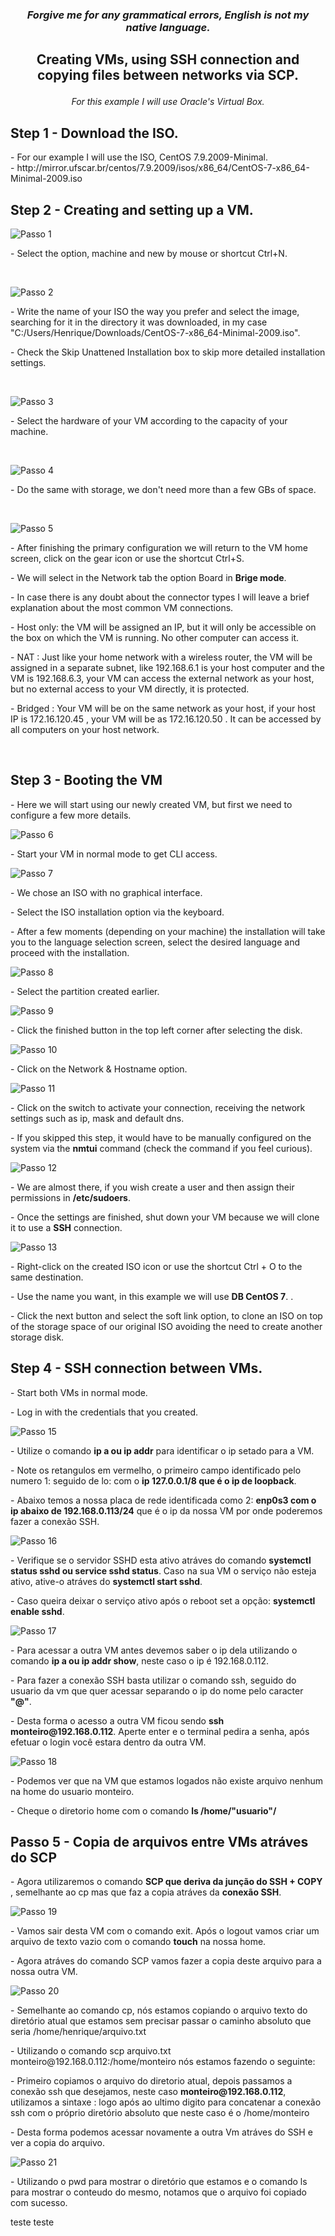<h3 p align="center" > <i>Forgive me for any grammatical errors, English is not my native language. </i> </h3></p>

<h2 p align="center" > Creating VMs, using SSH connection and copying files between networks via SCP.</p> </h2>

<i> <p align="center"> For this example I will use Oracle's Virtual Box.</p> </i>

## Step 1 - Download the ISO.
<p>- For our example I will use the ISO, CentOS 7.9.2009-Minimal. <br>
- http://mirror.ufscar.br/centos/7.9.2009/isos/x86_64/CentOS-7-x86_64-Minimal-2009.iso </p>

## Step 2 - Creating and setting up a VM.

![Passo 1](imgs/Passo_1.jpg)

<p> - Select the option, machine and new by mouse or shortcut Ctrl+N. </p><br>

![Passo 2](imgs/Passo_2.jpg)
        
<p>- Write the name of your ISO the way you prefer and select the image, searching for it in the directory it was downloaded, in my case "C:/Users/Henrique/Downloads/CentOS-7-x86_64-Minimal-2009.iso".

<p> - Check the Skip Unattened Installation box to skip more detailed installation settings. </p><br>

![Passo 3](imgs/Passo_3.jpg)

<p>- Select the hardware of your VM according to the capacity of your machine. </p><br>

![Passo 4](imgs/Passo_4.jpg)

<p> - Do the same with storage, we don't need more than a few GBs of space. </p><br>

![Passo 5](imgs/Passo_5.jpg)

</p> - After finishing the primary configuration we will return to the VM home screen, click on the gear icon or use the shortcut Ctrl+S. </p> 

<p> - We will select in the Network tab the option Board in <b>Brige mode</b>.</p>

<p> - In case there is any doubt about the connector types I will leave a brief explanation about the most common VM connections. </p>

<p> - Host only: the VM will be assigned an IP, but it will only be accessible on the box on which the VM is running. No other computer can access it. </p>

<p> - NAT : Just like your home network with a wireless router, the VM will be assigned in a separate subnet, like 192.168.6.1 is your host computer and the VM is 192.168.6.3, your VM can access the external network as your host, but no external access to your VM directly, it is protected. </p>

<p> - Bridged : Your VM will be on the same network as your host, if your host IP is 172.16.120.45 , your VM will be as 172.16.120.50 . It can be accessed by all computers on your host network. </p><br>

## Step 3 - Booting the VM

<p> - Here we will start using our newly created VM, but first we need to configure a few more details. </p>

![Passo 6](imgs/Passo_6.jpg)

<p> - Start your VM in normal mode to get CLI access. </p>

![Passo 7](imgs/Passo_7.png)

<p> - We chose an ISO with no graphical interface. </p>

<p> - Select the ISO installation option via the keyboard. </p>

<p> - After a few moments (depending on your machine) the installation will take you to the language selection screen, select the desired language and proceed with the installation. </p>

![Passo 8](imgs/Passo_8.png)

<p> - Select the partition created earlier. </p>

![Passo 9](imgs/Passo_9.png)

<p> - Click the finished button in the top left corner after selecting the disk. </p>

![Passo 10](imgs/Passo_10.png)

<p> - Click on the Network & Hostname option. </p>

![Passo 11](imgs/Passo_11.png)

<p> - Click on the switch to activate your connection, receiving the network settings such as ip, mask and default dns. </p>

<p> - If you skipped this step, it would have to be manually configured on the system via the <b>nmtui</b> command (check the command if you feel curious). </p>

![Passo 12](imgs/Passo_12.png)

<p> - We are almost there, if you wish create a user and then assign their permissions in <b>/etc/sudoers</b>. </p>

<p> - Once the settings are finished, shut down your VM because we will clone it to use a <b>SSH</b> connection. </p>

![Passo 13](imgs/Passo_13.png)

<p> - Right-click on the created ISO icon or use the shortcut Ctrl + O to the same destination. </p>

<p>- Use the name you want, in this example we will use <b>DB CentOS 7</b>. </b>. </p>

<p> - Click the next button and select the soft link option, to clone an ISO on top of the storage space of our original ISO avoiding the need to create another storage disk. </p>

## Step 4 - SSH connection between VMs.

<p> - Start both VMs in normal mode. </p> 

<p> - Log in with the credentials that you created. </p>

![Passo 15](imgs/Passo_15.png)

<p> - Utilize o comando <b>ip a ou ip addr</b> para identificar o ip setado para a VM. </p>

<p> - Note os retangulos em vermelho, o primeiro campo identificado pelo numero 1: seguido de lo: com o <b>ip 127.0.0.1/8 que é o ip de loopback</b>. </p>

<p> - Abaixo temos a nossa placa de rede identificada como 2: <b> enp0s3 com o ip abaixo de 192.168.0.113/24</b> que é o ip da nossa VM por onde poderemos fazer a conexão SSH. </p>


![Passo 16](imgs/Passo_16.png)

<p> - Verifique se o servidor SSHD esta ativo atráves do comando <b>systemctl status sshd ou service sshd status</b>. Caso na sua VM o serviço não esteja ativo, ative-o atráves do <b>systemctl start sshd</b>. </p>
<p> - Caso queira deixar o serviço ativo após o reboot set a opção: <b>systemctl enable sshd</b>. </p>

![Passo 17](imgs/Passo_17.png)

<p> - Para acessar a outra VM antes devemos saber o ip dela utilizando o comando <b>ip a ou ip addr show</b>, neste caso o ip é 192.168.0.112. </p>
<p> - Para fazer a conexão SSH basta utilizar o comando ssh, seguido do usuario da vm que quer acessar separando o ip do nome pelo caracter <b>"@"</b>. </p>
<p> - Desta forma o acesso a outra VM ficou sendo <b>ssh monteiro@192.168.0.112</b>. Aperte enter e o terminal pedira a senha, após efetuar o login você estara dentro da outra VM. </p>

![Passo 18](imgs/Passo_18.png)

<p> - Podemos ver que na VM que estamos logados não existe arquivo nenhum na home do usuario monteiro. </p>
<p> - Cheque o diretorio home com o comando <b>ls /home/"usuario"/ </b></p>
        
## Passo 5 - Copia de arquivos entre VMs atráves do SCP

<p> - Agora utilizaremos o comando <b>SCP que deriva da junção do SSH + COPY </b>, semelhante ao cp mas que faz a copia atráves da <b>conexão SSH</b>. </p>

![Passo 19](imgs/Passo_19.png)

<p> - Vamos sair desta VM com o comando exit. Após o logout vamos criar um arquivo de texto vazio com o comando <b>touch</b> na nossa home. </p>
<p> - Agora atráves do comando SCP vamos fazer a copia deste arquivo para a nossa outra VM. </p>

![Passo 20](imgs/Passo_20.png)
     
<p> - Semelhante ao comando cp, nós estamos copiando o arquivo texto do diretório atual que estamos sem precisar passar o caminho absoluto que seria /home/henrique/arquivo.txt </p>
<p>- Utilizando o comando scp arquivo.txt monteiro@192.168.0.112:/home/monteiro nós estamos fazendo o seguinte: </p>
        
<p> - Primeiro copiamos o arquivo do diretorio atual, depois passamos a conexão ssh que desejamos, neste caso <b>monteiro@192.168.0.112</b>, utilizamos a sintaxe : logo após ao ultimo digito para concatenar a conexão ssh com o próprio diretório absoluto que neste caso é o /home/monteiro </p>

<p> - Desta forma podemos acessar novamente a outra Vm atráves do SSH e ver a copia do arquivo. </p>

![Passo 21](imgs/Passo_21.png)

<p> - Utilizando o pwd para mostrar o diretório que estamos e o comando ls para mostrar o conteudo do mesmo, notamos que o arquivo foi copiado com sucesso. </p>

teste teste
